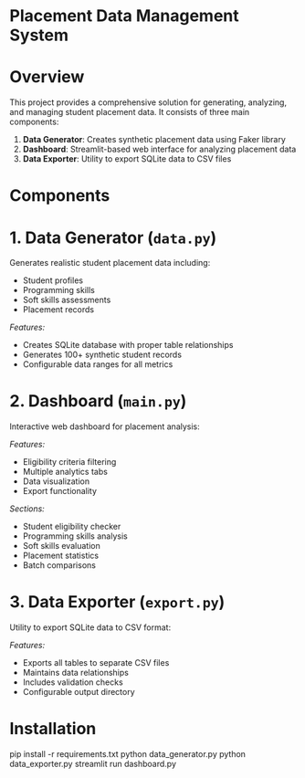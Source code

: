 # Placement Data Management System

# Overview

This project provides a comprehensive solution for generating, analyzing, and managing student placement data. It consists of three main components:

1. **Data Generator**: Creates synthetic placement data using Faker library
2. **Dashboard**: Streamlit-based web interface for analyzing placement data
3. **Data Exporter**: Utility to export SQLite data to CSV files

# Components

# 1. Data Generator (`data.py`)

Generates realistic student placement data including:
- Student profiles
- Programming skills
- Soft skills assessments
- Placement records

*Features:*
- Creates SQLite database with proper table relationships
- Generates 100+ synthetic student records
- Configurable data ranges for all metrics

# 2. Dashboard (`main.py`)

Interactive web dashboard for placement analysis:

*Features:*
- Eligibility criteria filtering
- Multiple analytics tabs
- Data visualization
- Export functionality

*Sections:*
- Student eligibility checker
- Programming skills analysis
- Soft skills evaluation
- Placement statistics
- Batch comparisons

# 3. Data Exporter (`export.py`)

Utility to export SQLite data to CSV format:

*Features:*
- Exports all tables to separate CSV files
- Maintains data relationships
- Includes validation checks
- Configurable output directory

# Installation

pip install -r requirements.txt
python data_generator.py
python data_exporter.py
streamlit run dashboard.py


